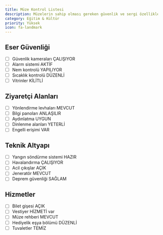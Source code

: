 ```yaml
---
title: Müze Kontrol Listesi
description: Müzelerin sahip olması gereken güvenlik ve sergi özellikleri
category: Eğitim & Kültür
priority: Yüksek
icon: fa-landmark
---
```


## Eser Güvenliği

- [ ] Güvenlik kameraları ÇALIŞIYOR
- [ ] Alarm sistemi AKTİF
- [ ] Nem kontrolü YAPILIYOR
- [ ] Sıcaklık kontrolü DÜZENLİ
- [ ] Vitrinler KİLİTLİ

## Ziyaretçi Alanları

- [ ] Yönlendirme levhaları MEVCUT
- [ ] Bilgi panoları ANLAŞILIR
- [ ] Aydınlatma UYGUN
- [ ] Dinlenme alanları YETERLİ
- [ ] Engelli erişimi VAR

## Teknik Altyapı

- [ ] Yangın söndürme sistemi HAZIR
- [ ] Havalandırma ÇALIŞIYOR
- [ ] Acil çıkışlar AÇIK
- [ ] Jeneratör MEVCUT
- [ ] Deprem güvenliği SAĞLAM

## Hizmetler

- [ ] Bilet gişesi AÇIK
- [ ] Vestiyer HİZMETİ var
- [ ] Müze rehberi MEVCUT
- [ ] Hediyelik eşya bölümü DÜZENLİ
- [ ] Tuvaletler TEMİZ
